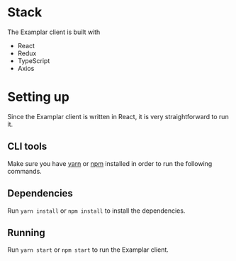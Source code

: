 # Stack

The Examplar client is built with

- React
- Redux
- TypeScript
- Axios

# Setting up

Since the Examplar client is written in React, it is very straightforward to run it. 

## CLI tools

Make sure you have [yarn](https://yarnpkg.com/) or [npm](https://www.npmjs.com/) installed in order to run the following commands.

## Dependencies

Run `yarn install` or `npm install` to install the dependencies.

## Running

Run `yarn start` or `npm start` to run the Examplar client.
